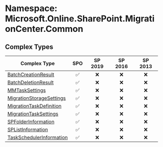 # Namespace: Microsoft.Online.SharePoint.MigrationCenter.Common

## Complex Types

Complex Type | SPO | SP 2019 | SP 2016 | SP 2013
----------|:---:|:-------:|:-------:|:-------:
[BatchCreationResult](./ComplexTypes/BatchCreationResult.md) | ✅ | ❌ | ❌ | ❌
[BatchDeletionResult](./ComplexTypes/BatchDeletionResult.md) | ✅ | ❌ | ❌ | ❌
[MMTaskSettings](./ComplexTypes/MMTaskSettings.md) | ✅ | ❌ | ❌ | ❌
[MigrationStorageSettings](./ComplexTypes/MigrationStorageSettings.md) | ✅ | ❌ | ❌ | ❌
[MigrationTaskDefinition](./ComplexTypes/MigrationTaskDefinition.md) | ✅ | ❌ | ❌ | ❌
[MigrationTaskSettings](./ComplexTypes/MigrationTaskSettings.md) | ✅ | ❌ | ❌ | ❌
[SPFolderInformation](./ComplexTypes/SPFolderInformation.md) | ✅ | ❌ | ❌ | ❌
[SPListInformation](./ComplexTypes/SPListInformation.md) | ✅ | ❌ | ❌ | ❌
[TaskSchedulerInformation](./ComplexTypes/TaskSchedulerInformation.md) | ✅ | ❌ | ❌ | ❌